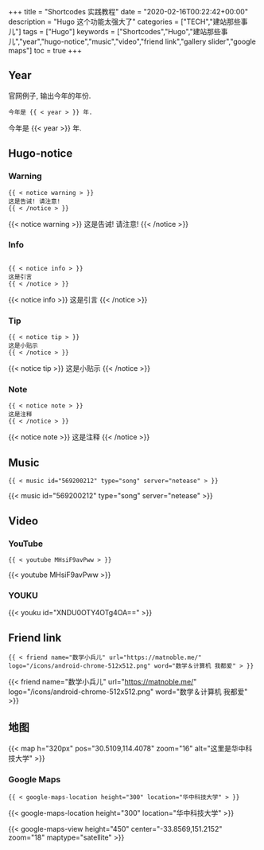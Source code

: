 +++
title = "Shortcodes 实践教程"
date = "2020-02-16T00:22:42+00:00"
description = "Hugo 这个功能太强大了"
categories = ["TECH","建站那些事儿"]
tags = ["Hugo"]
keywords = ["Shortcodes","Hugo","建站那些事儿","year","hugo-notice","music","video","friend link","gallery slider","google maps"]
toc = true
+++

## Year
官网例子, 输出今年的年份.
```
今年是 {{ < year > }} 年.
```

今年是 {{< year >}} 年.

## Hugo-notice
### Warning
```
{{ < notice warning > }}
这是告诫! 请注意!
{{ < /notice > }}
```
{{< notice warning >}}
这是告诫! 请注意!
{{< /notice >}}

### Info
```

{{ < notice info > }}
这是引言
{{ < /notice > }}
```
{{< notice info >}}
这是引言
{{< /notice >}}

### Tip

```
{{ < notice tip > }}
这是小贴示
{{ < /notice > }}
```

{{< notice tip >}}
这是小贴示
{{< /notice >}}

### Note

```
{{ < notice note > }}
这是注释
{{ < /notice > }}
```

{{< notice note >}}
这是注释
{{< /notice >}}

## Music

```
{{ < music id="569200212" type="song" server="netease" > }}
```

{{< music id="569200212" type="song" server="netease" >}}

## Video
### YouTube

```
{{ < youtube MHsiF9avPww > }}
```

{{< youtube MHsiF9avPww >}}

### YOUKU

{{< youku id="XNDU0OTY4OTg4OA==" >}}

## Friend link
```
{{ < friend name="数学小兵儿" url="https://matnoble.me/" logo="/icons/android-chrome-512x512.png" word="数学＆计算机 我都爱" > }}
```

{{< friend name="数学小兵儿" url="https://matnoble.me/" logo="/icons/android-chrome-512x512.png" word="数学＆计算机 我都爱" >}}


## 地图

{{< map h="320px" pos="30.5109,114.4078" zoom="16" alt="这里是华中科技大学" >}}

### Google Maps
```
{{ < google-maps-location height="300" location="华中科技大学" > }}
```
{{< google-maps-location height="300" location="华中科技大学" >}}

{{< google-maps-view height="450" center="-33.8569,151.2152" zoom="18" maptype="satellite" >}}
